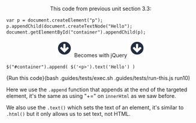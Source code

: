 <p style="text-align:center;">This code from previous unit section 3.3: </p>

```
var p = document.createElement("p");
p.appendChild(document.createTextNode("Hello");
document.getElementById("container").appendChild(p);
```

<p style="text-align:center;"> <img src=".guides/img/arrow_down.png" class="arrow_down" /> Becomes with jQuery <img src=".guides/img/arrow_down.png" class="arrow_down" /> </p>

```
$("#container").append( $('<p>').text('Hello') )
```
{Run this code}(bash .guides/tests/exec.sh .guides/tests/run-this.js run10)

Here we use the `.append` function that appends at the end of the targeted element, it's the same as using "+=" on `innerHtml` as we saw before.

We also use the `.text()` which sets the text of an element, it's similar to `.html()` but it only allows us to set text, not HTML. 